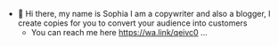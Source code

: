 - 👋 Hi there, my name is Sophia
     I am a copywriter and also a blogger, I create copies for you to convert your audience into customers
     - You can reach me here https://wa.link/qeivc0
...

<!---




